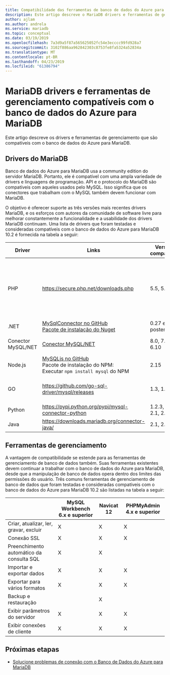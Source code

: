 ```yaml
---
title: Compatibilidade das ferramentas de banco de dados do Azure para MariaDB drivers e gerenciamento
description: Este artigo descreve o MariaDB drivers e ferramentas de gerenciamento que são compatíveis com o banco de dados do Azure para MariaDB.
author: ajlam
ms.author: andrela
ms.service: mariadb
ms.topic: conceptual
ms.date: 03/19/2019
ms.openlocfilehash: 7a3d9a5f87a565625052fc54e3ecccc99fd928a7
ms.sourcegitcommit: 3102f886aa962842303c8753fe8fa5324a52834a
ms.translationtype: MT
ms.contentlocale: pt-BR
ms.lasthandoff: 04/23/2019
ms.locfileid: "61386794"
---
```

# <a name="mariadb-drivers-and-management-tools-compatible-with-azure-database-for-mariadb"></a>MariaDB drivers e ferramentas de gerenciamento compatíveis com o banco de dados do Azure para MariaDB

Este artigo descreve os drivers e ferramentas de gerenciamento que são compatíveis com o banco de dados do Azure para MariaDB.

## <a name="mariadb-drivers"></a>Drivers do MariaDB

Banco de dados do Azure para MariaDB usa a community edition do servidor MariaDB. Portanto, ele é compatível com uma ampla variedade de drivers e linguagens de programação. API e o protocolo do MariaDB são compatíveis com aqueles usados pelo MySQL. Isso significa que os conectores que trabalham com o MySQL também devem funcionar com MariaDB.

O objetivo é oferecer suporte as três versões mais recentes drivers MariaDB, e os esforços com autores da comunidade de software livre para melhorar constantemente a funcionalidade e a usabilidade dos drivers MariaDB continuam. Uma lista de drivers que foram testadas e consideradas compatíveis com o banco de dados do Azure para MariaDB 10.2 é fornecida na tabela a seguir:

**Driver** | **Links** | **Versões compatíveis** | **Versões incompatíveis** | **Observações**
---|---|---|---|---
PHP | https://secure.php.net/downloads.php | 5.5, 5.6, 7.x | 5,3 | Para a conexão PHP 7.0 com o SSL MySQLi, adicione MYSQLI_CLIENT_SSL_DONT_VERIFY_SERVER_CERT na cadeia de conexão. <br> ```mysqli_real_connect($conn, $host, $username, $password, $db_name, 3306, NULL, MYSQLI_CLIENT_SSL_DONT_VERIFY_SERVER_CERT);```<br> PDO defina a opção ```PDO::MYSQL_ATTR_SSL_VERIFY_SERVER_CERT``` como false.
.NET | [MySqlConnector no GitHub](https://github.com/mysql-net/MySqlConnector) <br> [Pacote de instalação do Nuget](https://www.nuget.org/packages/MySqlConnector/) | 0.27 e posterior | 0.26.5 e anterior |
Conector MySQL/NET | [Conector MySQL/NET](https://github.com/mysql/mysql-connector-net) | 8.0, 7.0, 6.10 |  | Um bug de codificação pode causar falha em alguns sistemas não - UTF8 Windows nas conexões.
Node.js |  [MySQLjs no GitHub](https://github.com/mysqljs/mysql/) <br> Pacote de instalação do NPM:<br> Executar `npm install mysql` do NPM | 2.15 | 2.14.1 e anterior
GO | https://github.com/go-sql-driver/mysql/releases | 1.3, 1.4 | 1.2 e anterior | Use `allowNativePasswords=true` na cadeia de conexão para a versão 1.3. Versão 1.4 contém uma correção e `allowNativePasswords=true` não é mais necessário.
Python | https://pypi.python.org/pypi/mysql-connector-python | 1.2.3, 2.0, 2.1, 2.2 | 1.2.2 e anterior |
Java | https://downloads.mariadb.org/connector-java/ | 2.1, 2.0, 1.6 | 1.5.5 e anterior |

## <a name="management-tools"></a>Ferramentas de gerenciamento

A vantagem de compatibilidade se estende para as ferramentas de gerenciamento de banco de dados também. Suas ferramentas existentes devem continuar a trabalhar com o banco de dados do Azure para MariaDB, desde que a manipulação de banco de dados opera dentro dos limites das permissões do usuário. Três comuns ferramentas de gerenciamento de banco de dados que foram testadas e consideradas compatíveis com o banco de dados do Azure para MariaDB 10.2 são listadas na tabela a seguir:

| | **MySQL Workbench 6.x e superior** | **Navicat 12** | **PHPMyAdmin 4.x e superior**
---|---|---|---
Criar, atualizar, ler, gravar, excluir | X | X | X
Conexão SSL | X | X | X
Preenchimento automático da consulta SQL | X | X |
Importar e exportar dados | X | X | X
Exportar para vários formatos | X | X | X
Backup e restauração |  | X |
Exibir parâmetros do servidor | X | X | X
Exibir conexões de cliente | X | X | X

## <a name="next-steps"></a>Próximas etapas

- [Solucione problemas de conexão com o Banco de Dados do Azure para MariaDB](howto-troubleshoot-common-connection-issues.md)